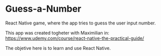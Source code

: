# Guess-a-Number
React Native game, where the app tries to guess the user input number.

This app was created togheter with Maximilian in: https://www.udemy.com/course/react-native-the-practical-guide/


The objetive here is to learn and use React Native.
